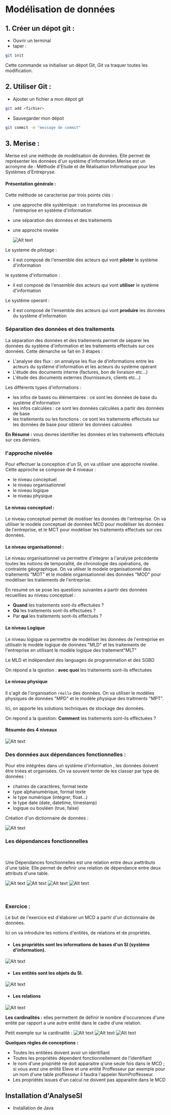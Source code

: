 # Modélisation de données

## 1. Créer un dépot git :
- Ouvrir un terminal 
- taper :
```sh
git init
```
Cette commande va initialiser un dépot Git, Git va traquer toutes les modification.

## 2. Utiliser Git :

- Ajouter un fichier a mon dépot git
````sh
git add <fichier>
````
- Sauvegarder mon dépot
````sh
git commit -m "message de commit"
````

## 3. Merise :


Merise est une méthode de modélisation de données. Elle permet de représenter les données d'un système d'information.Merise est un acronyme de : Méthode d'Etude et de Réalisation Informatique pour les Systèmes d'Entrepryse.

#### Présentation générale :
Cette méthode se caracterise par trois points clés : 
- une approche dite systèmique : on transforme les processus de l'entreprise en système d'information 
- une séparation des données et des traitements
- une approche nivelée

    ![Alt text](image-1.png)

Le systeme de pilotage : 
- il est composé de l'ensemble des acteurs qui vont **piloter** le système d'information  

le système d'information :
- il est composé de l'ensemble des acteurs qui vont **utiliser** le système d'information

Le système operant : 
- Il est composé de l'ensemble des acteurs qui vont **produire** les données du système d'information

### Séparation des données et des traitements 


La séparation des données et des traitements permet de séparer les données du système d'information et les traitements effectués sur ces données. 
Cette démarche se fait en 3 étapes :
- L'analyse des flux : on annalyse les flux de d'informations entre les acteurs du système d'information et les acteurs du système opérant
- L'étude des documents interne (factures, bon de livraison etc...)
- L'étude des documents externes (fournisseurs, clients etc...)


Les différents types d'informations : 

- les infos de bases ou élémentaires : ce sont les données de base du système d'information 
- les infos calculées : ce sont les données calculées a partir des données de base 
- les traitements ou les fonctions : ce sont les traitements effectués sur les données de base pour obtenir les données calculées 

**En Résumé :** vous devres identifier les données et les traitements efféctués sur ces derniers.

### l'approche nivelée

Pour effectuer la conception d'un SI, on va utiliser une approche nivelée. Cette approche se compose de 4 niveaux :

- le niveau conceptuel
- le niveau organisationnel
- le niveau logique 
- le niveau physique

#### **Le niveau conceptuel :**

Le niveau conceptuel permet de moéliser les données de l'entreprise. On va utiliser le modèle conceptuel de données MCD pour modéliser les données de l'entreprise, et le MCT pour modéliser les traitements effectués sur ces données.

#### **Le niveau organisationnel :**

Le niveau organisationnel va permettre d'integrer a l'analyse précédente toutes les notions de temporalité, de chronologie des opérations, de contrainte géographique. On va utilser le modele organisationnel des traitements "MOT" et le modèle organisationnel des données "MOD" pour modéliser les traitements de l'entreprise.

En resumé on se pose les questions suivantes a partir des données recueillies au niveau conceptuel :

- **Quand** les traitements sont-ils effectuées ?
- **Où** les traitements sont-ils effectuées ?
- Par **qui** les traitements sont-ils effectués ?

#### **Le niveau Logique**

Le niveau logique va permettre de modéliser les données de l'entreprise en utilisatn le modèle logique de données "MLD" et les traitements de l'entreprise en utilisant le modèle logique des traitement"MLT"

Le MLD et indépendant des languages de programmation et des SGBD 

On répond a la qjestion : **avec quoi** les traitements sont-ils effectuées

#### **Le niveau physique**

Il s'agit de l'organisation `réelle` des données. On va utiliser le modèles physiques de données "MPD" et le modèle physique des traitments "MPT". 

Ici, on apporte les solutions techniques de stockage des données.

On repond a la question: **Comment** les traitements sont-ils efféctuées ?

#### **Résumée des 4 niveaux**
![Alt text](image-2.png)

### Des données aux dépendances fonctionnelles : 

Pour etre intégrées dans un système d'information , les données doivent être triées et organisées. On va souvent tenter de les classer par type de données : 

- chaines de caractères, format texte
- type alphanumérique, format texte
- le type numérique (intégrer, float...)
- le type date (date, datetime, timestamp)
- logique ou bouléen (true, false)

Création d'un dictionnaire de données :

![Alt text](image-3-1.png)
<br>
### Les dépendances fonctionnelles 
<br>

Une Dépendances fonctionnelles est une relation entre deux awttributs d'une table. Elle permet de definir une relation de dépendance entre deux attributs d'une table.

![Alt text](image-14.png) ![Alt text](image-5-1.png) ![Alt text](image-6-1.png) ![Alt text](image-7-1.png)

<br>

### **Exercice :**

Le but de l'exercice est d'élaborer un MCD a partir d'un dictionnaire de données. 

Ici on va introduire les notions d'entités, de relations et de propriétés. 

- #### Les propriétés sont les informations de bases d'un SI (système d'information). 

![Alt text](image-10-1.png) 

- #### Les entités sont les objets du SI.

![Alt text](image-8-1.png) 

- #### Les relations

![Alt text](image-9-1.png)

**Les cardinalités :** elles permettent de définir le nombre d'occurences d'une entité par rapport a une autre entité dans le cadre d'une relation. 

Petit exemple sur la cardinalité :
![Alt text](image-11-1.png) ![Alt text](image-12-1.png) ![Alt text](image-13-1.png)

**Quelques règles de conceptions :**

- Toutes les entitées doivent avoir un identifiant
- Toutes les propriétés dépendent fonctionnellement de l'identifiant
- le nom d'une propriété ne doit apparaitre q'une seule fois dans le MCD ; si vous avez une entité Eleve et une entité Proffesseur par exemple pour un nom d'une table proffesseur il faudra l'appeler NomProffesseur.
- Les propriétés issues d'un calcul ne doivent pas apparaitre dans le MCD

## Installation d'AnalyseSI 

- Installation de Java